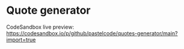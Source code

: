 # Quote generator

CodeSandbox live preview: https://codesandbox.io/p/github/pastelcode/quotes-generator/main?import=true

